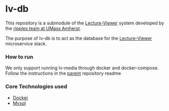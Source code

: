 # lv-db
This repository is a submodule of the [Lecture-Viewer](https://github.com/ripples/lecture-viewer) system developed by the [ripples team at UMass Amherst](https://github.com/ripples). 

The purpose of lv-db is to act as the database for the [Lecture-Viewer](https://github.com/ripples/lecture-viewer) microservice stack.


### How to run
We only support running lv-media through docker and docker-compose. Follow the instructions in the [parent](https://github.com/ripples/lecture-viewer) repository readme


### Core Technologies used
* [Docker](http://docker.io/)
* [Mysql](https://www.mysql.com/)

